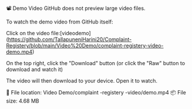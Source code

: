 📽 Demo Video
GitHub does not preview large video files.

To watch the demo video from GitHub itself:

Click on the video file:[videodemo] (https://github.com/TallapuneniHarini20/Complaint-Registery/blob/main/Video%20Demo/complaint-registery-video-demo.mp4)

On the top right, click the "Download" button
(or click the "Raw" button to download and watch it)

The video will then download to your device. Open it to watch.

📁 File location: Video Demo/complaint -registery -video/demo.mp4
📦 File size: 4.68 MB
